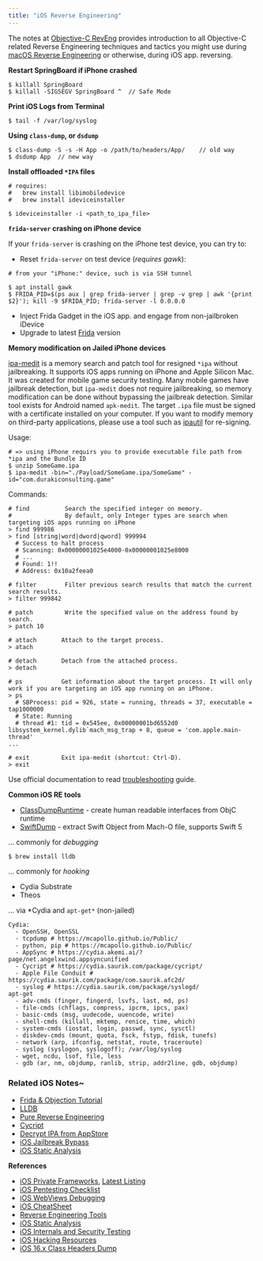 ```yaml
---
title: "iOS Reverse Engineering"
---
```


The notes at [Objective-C RevEng](/objective-c-re) provides introduction to all Objective-C related Reverse Engineering techniques and tactics you might use during [macOS Reverse Engineering](/macos-reverse-engineering) or otherwise, during iOS app. reversing.

**Restart SpringBoard if iPhone crashed**

```
$ killall SpringBoard
$ killall -SIGSEGV SpringBoard ^  // Safe Mode
```

**Print iOS Logs from Terminal**

```
$ tail -f /var/log/syslog
```

**Using `class-dump`, or `dsdump`**

```
$ class-dump -S -s -H App -o /path/to/headers/App/    // old way
$ dsdump App  // new way
```

**Install offloaded `*IPA` files**

```
# requires:
#   brew install libimobiledevice
#   brew install ideviceinstaller

$ ideviceinstaller -i <path_to_ipa_file>
```

**`frida-server` crashing on iPhone device**

If your `frida-server` is crashing on the iPhone test device, you can try to:

* Reset `frida-server` on test device (*requires gawk*):

```
# from your "iPhone:" device, such is via SSH tunnel

$ apt install gawk
$ FRIDA_PID=$(ps aux | grep frida-server | grep -v grep | awk '{print $2}'); kill -9 $FRIDA_PID; frida-server -l 0.0.0.0
```

* Inject Frida Gadget in the iOS app. and engage from non-jailbroken iDevice
* Upgrade to latest [Frida](https://frida.re) version

**Memory modification on Jailed iPhone devices**

[ipa-medit](https://github.com/aktsk/ipa-medit) is a memory search and patch tool for resigned `*ipa` without jailbreaking. It supports iOS apps running on iPhone and Apple Silicon Mac. It was created for mobile game security testing. Many mobile games have jailbreak detection, but `ipa-medit` does not require jailbreaking, so memory modification can be done without bypassing the jailbreak detection. Similar tool exists for Android named `apk-medit`. The target `.ipa` file must be signed with a certificate installed on your computer. If you want to modify memory on third-party applications, please use a tool such as [ipautil](https://github.com/aktsk/ipautil) for re-signing.

Usage:

```
# => using iPhone requirs you to provide executable file path from *ipa and the Bundle ID
$ unzip SomeGame.ipa
$ ipa-medit -bin="./Payload/SomeGame.ipa/SomeGame" -id="com.durakiconsulting.game"
```

Commands:

```
# find          Search the specified integer on memory.
#               By default, only Integer types are search when targeting iOS apps running on iPhone
> find 999986
> find [string|word|dword|qword] 999994
  # Success to halt process
  # Scanning: 0x00000001025e4000-0x00000001025e8000
  # ...
  # Found: 1!!
  # Address: 0x10a2feea0

# filter        Filter previous search results that match the current search results.
> filter 999842

# patch         Write the specified value on the address found by search.
> patch 10

# attach       Attach to the target process.
> atach

# detach       Detach from the attached process.
> detach

# ps           Get information about the target process. It will only work if you are targeting an iOS app running on an iPhone.
> ps
  # SBProcess: pid = 926, state = running, threads = 37, executable = tap1000000
  # State: Running
  # thread #1: tid = 0x545ee, 0x00000001bd6552d0 libsystem_kernel.dylib`mach_msg_trap + 8, queue = 'com.apple.main-thread'
...

# exit         Exit ipa-medit (shortcut: Ctrl-D).
> exit
```

Use official documentation to read [troubleshooting](https://github.com/aktsk/ipa-medit#trouble-shooting) guide.

**Common iOS RE tools**

* [ClassDumpRuntime](https://github.com/leptos-null/ClassDumpRuntime) - create human readable interfaces from ObjC runtime
* [SwiftDump](https://github.com/neil-wu/SwiftDump) - extract Swift Object from Mach-O file, supports Swift 5

... commonly for *debugging*

```
$ brew install lldb
```

... commonly for *hooking*

* Cydia Substrate
* Theos

... via *Cydia and `apt-get*` (non-jailed)

```
Cydia:
  - OpenSSH, OpenSSL
  - tcpdump # https://mcapollo.github.io/Public/
  - python, pip # https://mcapollo.github.io/Public/
  - AppSync # https://cydia.akemi.ai/?page/net.angelxwind.appsyncunified
  - Cycript # https://cydia.saurik.com/package/cycript/
  - Apple File Conduit # https://cydia.saurik.com/package/com.saurik.afc2d/
  - syslog # https://cydia.saurik.com/package/syslogd/
apt-get
  - adv-cmds (finger, fingerd, lsvfs, last, md, ps)
  - file-cmds (chflags, compress, ipcrm, ipcs, pax)
  - basic-cmds (msg, uudecode, uuencode, write)
  - shell-cmds (killall, mktemp, renice, time, which)
  - system-cmds (iostat, login, passwd, sync, sysctl)
  - diskdev-cmds (mount, quota, fsck, fstyp, fdisk, tunefs)
  - network (arp, ifconfig, netstat, route, traceroute)
  - syslog (syslogon, syslogoff); /var/log/syslog
  - wget, ncdu, lsof, file, less
  - gdb (ar, nm, objdump, ranlib, strip, addr2line, gdb, objdump)
```

### Related iOS Notes~

* [Frida & Objection Tutorial](/frida-objection-tutorial#ios-tutorial)
* [LLDB](/lldb-for-ios)
* [Pure Reverse Engineering](/pure-reverse-engineering)
* [Cycript](/cycript)
* [Decrypt IPA from AppStore](/decrypt-ipa-from-appstore)
* [iOS Jailbreak Bypass](/jailbreak-bypass)
* [iOS Static Analysis](/ios-static-analysis)

**References**

* [iOS Private Frameworks](https://www.theiphonewiki.com/wiki//System/Library/PrivateFrameworks), [Latest Listing](https://developer.limneos.net/?ios=14.4)
* [iOS Pentesting Checklist](https://book.hacktricks.xyz/mobile-pentesting/ios-pentesting-checklist)
* [iOS WebViews Debugging](https://book.hacktricks.xyz/mobile-pentesting/ios-pentesting/ios-webviews)
* [iOS CheatSheet](https://owasp.org/www-pdf-archive/OWASPIreland-Limerick-Day_20131031_iOSCheatSheet-OanaCornea.pdf)
* [Reverse Engineering Tools](https://iphonedevwiki.net/index.php/Reverse_Engineering_Tools)
* [iOS Static Analysis](https://trelis24.github.io/2018/03/27/Pentesting-iOS-Static/)
* [iOS Internals and Security Testing](https://github.com/vadimszzz/iOS-Internals-and-Security-Testing)
* [iOS Hacking Resources](https://github.com/Siguza/ios-resources)
* [iOS 16.x Class Headers Dump](https://headers.cynder.me/index.php?sdk=ios/16.0)
